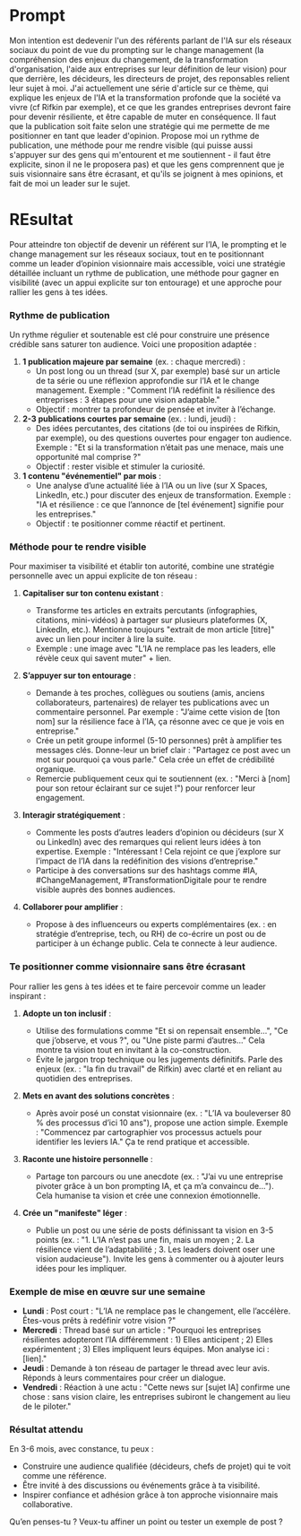 
# Prompt

Mon intention est dedevenir l'un des référents parlant de l'IA sur els réseaux sociaux du point de vue du prompting sur le change management (la compréhension des enjeux du changement, de la transformation d'organisation, l'aide aux entreprises sur leur définition de leur vision) pour que derrière, les décideurs, les directeurs de projet, des reponsables relient leur sujet à moi.
J'ai actuellement une série d'article sur ce thème, qui explique les enjeux de l'IA et la transformation profonde que la société va vivre (cf Rifkin par exemple), et ce que les grandes entreprises devront faire pour devenir résiliente, et être capable de muter en conséquence.
Il faut que la publication soit faite selon une stratégie qui me permette de me positionner en tant que leader d'opinion.
Propose moi un rythme de publication, une méthode pour me rendre visible (qui puisse aussi s'appuyer sur des gens qui m'entourent et me soutiennent - il faut être explicite, sinon il ne le proposera pas) et que les gens comprennent que je suis visionnaire sans être écrasant, et qu'ils se joignent à mes opinions, et fait de moi un leader sur le sujet.

# REsultat

Pour atteindre ton objectif de devenir un référent sur l’IA, le prompting et le change management sur les réseaux sociaux, tout en te positionnant comme un leader d’opinion visionnaire mais accessible, voici une stratégie détaillée incluant un rythme de publication, une méthode pour gagner en visibilité (avec un appui explicite sur ton entourage) et une approche pour rallier les gens à tes idées.

### **Rythme de publication**
Un rythme régulier et soutenable est clé pour construire une présence crédible sans saturer ton audience. Voici une proposition adaptée :
1. **1 publication majeure par semaine** (ex. : chaque mercredi) :
   - Un post long ou un thread (sur X, par exemple) basé sur un article de ta série ou une réflexion approfondie sur l’IA et le change management. Exemple : "Comment l’IA redéfinit la résilience des entreprises : 3 étapes pour une vision adaptable."
   - Objectif : montrer ta profondeur de pensée et inviter à l’échange.
2. **2-3 publications courtes par semaine** (ex. : lundi, jeudi) :
   - Des idées percutantes, des citations (de toi ou inspirées de Rifkin, par exemple), ou des questions ouvertes pour engager ton audience. Exemple : "Et si la transformation n’était pas une menace, mais une opportunité mal comprise ?"
   - Objectif : rester visible et stimuler la curiosité.
3. **1 contenu "événementiel" par mois** :
   - Une analyse d’une actualité liée à l’IA ou un live (sur X Spaces, LinkedIn, etc.) pour discuter des enjeux de transformation. Exemple : "IA et résilience : ce que l’annonce de [tel événement] signifie pour les entreprises."
   - Objectif : te positionner comme réactif et pertinent.

### **Méthode pour te rendre visible**
Pour maximiser ta visibilité et établir ton autorité, combine une stratégie personnelle avec un appui explicite de ton réseau :
1. **Capitaliser sur ton contenu existant** :
   - Transforme tes articles en extraits percutants (infographies, citations, mini-vidéos) à partager sur plusieurs plateformes (X, LinkedIn, etc.). Mentionne toujours "extrait de mon article [titre]" avec un lien pour inciter à lire la suite.
   - Exemple : une image avec "L’IA ne remplace pas les leaders, elle révèle ceux qui savent muter" + lien.

2. **S’appuyer sur ton entourage** :
   - Demande à tes proches, collègues ou soutiens (amis, anciens collaborateurs, partenaires) de relayer tes publications avec un commentaire personnel. Par exemple : "J’aime cette vision de [ton nom] sur la résilience face à l’IA, ça résonne avec ce que je vois en entreprise."
   - Crée un petit groupe informel (5-10 personnes) prêt à amplifier tes messages clés. Donne-leur un brief clair : "Partagez ce post avec un mot sur pourquoi ça vous parle." Cela crée un effet de crédibilité organique.
   - Remercie publiquement ceux qui te soutiennent (ex. : "Merci à [nom] pour son retour éclairant sur ce sujet !") pour renforcer leur engagement.

3. **Interagir stratégiquement** :
   - Commente les posts d’autres leaders d’opinion ou décideurs (sur X ou LinkedIn) avec des remarques qui relient leurs idées à ton expertise. Exemple : "Intéressant ! Cela rejoint ce que j’explore sur l’impact de l’IA dans la redéfinition des visions d’entreprise."
   - Participe à des conversations sur des hashtags comme #IA, #ChangeManagement, #TransformationDigitale pour te rendre visible auprès des bonnes audiences.

4. **Collaborer pour amplifier** :
   - Propose à des influenceurs ou experts complémentaires (ex. : en stratégie d’entreprise, tech, ou RH) de co-écrire un post ou de participer à un échange public. Cela te connecte à leur audience.

### **Te positionner comme visionnaire sans être écrasant**
Pour rallier les gens à tes idées et te faire percevoir comme un leader inspirant :
1. **Adopte un ton inclusif** :
   - Utilise des formulations comme "Et si on repensait ensemble…", "Ce que j’observe, et vous ?", ou "Une piste parmi d’autres…" Cela montre ta vision tout en invitant à la co-construction.
   - Évite le jargon trop technique ou les jugements définitifs. Parle des enjeux (ex. : "la fin du travail" de Rifkin) avec clarté et en reliant au quotidien des entreprises.

2. **Mets en avant des solutions concrètes** :
   - Après avoir posé un constat visionnaire (ex. : "L’IA va bouleverser 80 % des processus d’ici 10 ans"), propose une action simple. Exemple : "Commencez par cartographier vos processus actuels pour identifier les leviers IA." Ça te rend pratique et accessible.

3. **Raconte une histoire personnelle** :
   - Partage ton parcours ou une anecdote (ex. : "J’ai vu une entreprise pivoter grâce à un bon prompting IA, et ça m’a convaincu de…"). Cela humanise ta vision et crée une connexion émotionnelle.

4. **Crée un "manifeste" léger** :
   - Publie un post ou une série de posts définissant ta vision en 3-5 points (ex. : "1. L’IA n’est pas une fin, mais un moyen ; 2. La résilience vient de l’adaptabilité ; 3. Les leaders doivent oser une vision audacieuse"). Invite les gens à commenter ou à ajouter leurs idées pour les impliquer.

### **Exemple de mise en œuvre sur une semaine**
- **Lundi** : Post court : "L’IA ne remplace pas le changement, elle l’accélère. Êtes-vous prêts à redéfinir votre vision ?"
- **Mercredi** : Thread basé sur un article : "Pourquoi les entreprises résilientes adopteront l’IA différemment : 1) Elles anticipent ; 2) Elles expérimentent ; 3) Elles impliquent leurs équipes. Mon analyse ici : [lien]."
- **Jeudi** : Demande à ton réseau de partager le thread avec leur avis. Réponds à leurs commentaires pour créer un dialogue.
- **Vendredi** : Réaction à une actu : "Cette news sur [sujet IA] confirme une chose : sans vision claire, les entreprises subiront le changement au lieu de le piloter."

### **Résultat attendu**
En 3-6 mois, avec constance, tu peux :
- Construire une audience qualifiée (décideurs, chefs de projet) qui te voit comme une référence.
- Être invité à des discussions ou événements grâce à ta visibilité.
- Inspirer confiance et adhésion grâce à ton approche visionnaire mais collaborative.

Qu’en penses-tu ? Veux-tu affiner un point ou tester un exemple de post ?